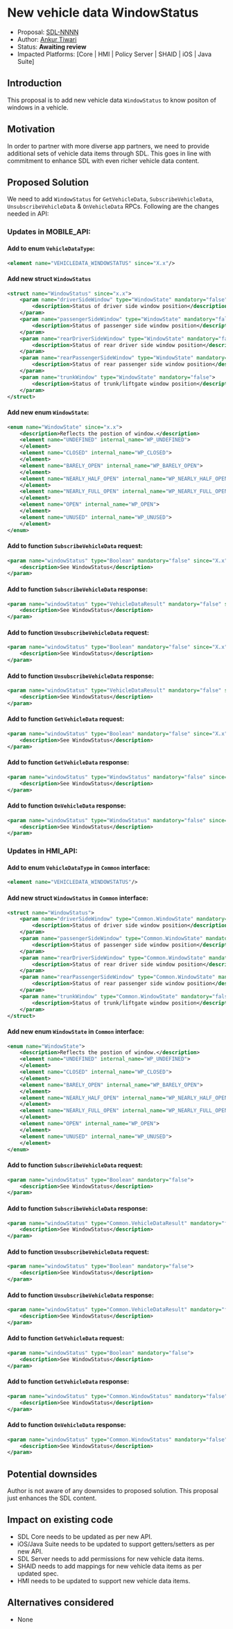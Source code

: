# New vehicle data WindowStatus

* Proposal: [SDL-NNNN](NNNN-New-vehicle-data-WindowStatus.md)
* Author: [Ankur Tiwari](https://github.com/atiwari9)
* Status: **Awaiting review**
* Impacted Platforms: [Core | HMI | Policy Server | SHAID | iOS | Java Suite]

## Introduction

This proposal is to add new vehicle data `WindowStatus` to know positon of windows in a vehicle.

## Motivation

In order to partner with more diverse app partners, we need to provide additional sets of vehicle data items through SDL. This goes in line with commitment to enhance SDL with even richer vehicle data content.

## Proposed Solution 

We need to add `WindowStatus` for `GetVehicleData`, `SubscribeVehicleData`, `UnsubscribeVehicleData` & `OnVehicleData` RPCs. Following are the changes needed in API:

### Updates in MOBILE_API:


#### Add to enum `VehicleDataType`: 

```xml
<element name="VEHICLEDATA_WINDOWSTATUS" since="X.x"/>
```
#### Add new struct `WindowStatus`

```xml	
<struct name="WindowStatus" since="x.x">
	<param name="driverSideWindow" type="WindowState" mandatory="false">
		<description>Status of driver side window position</description>
	</param>
	<param name="passengerSideWindow" type="WindowState" mandatory="false">
		<description>Status of passenger side window position</description>
	</param>
	<param name="rearDriverSideWindow" type="WindowState" mandatory="false">
		<description>Status of rear driver side window position</description>
	</param>
	<param name="rearPassengerSideWindow" type="WindowState" mandatory="false">
		<description>Status of rear passenger side window position</description>
	</param>	
	<param name="trunkWindow" type="WindowState" mandatory="false">
		<description>Status of trunk/liftgate window position</description>
	</param>		
</struct>
```
#### Add new enum `WindowState`:

```xml    
<enum name="WindowState" since="x.x">
	<description>Reflects the postion of window.</description>
	<element name="UNDEFINED" internal_name="WP_UNDEFINED">
	</element>
	<element name="CLOSED" internal_name="WP_CLOSED">
	</element>
	<element name="BARELY_OPEN" internal_name="WP_BARELY_OPEN">
	</element>
	<element name="NEARLY_HALF_OPEN" internal_name="WP_NEARLY_HALF_OPEN">
	</element>
	<element name="NEARLY_FULL_OPEN" internal_name="WP_NEARLY_FULL_OPEN">
	</element>
	<element name="OPEN" internal_name="WP_OPEN">
	</element>
	<element name="UNUSED" internal_name="WP_UNUSED">
	</element>
</enum>
```

#### Add to function `SubscribeVehicleData` request: 

```xml
<param name="windowStatus" type="Boolean" mandatory="false" since="X.x">
	<description>See WindowStatus</description>
</param>
```
#### Add to function `SubscribeVehicleData` response: 

```xml
<param name="windowStatus" type="VehicleDataResult" mandatory="false" since="X.x">
	<description>See WindowStatus</description>
</param>
```
#### Add to function `UnsubscribeVehicleData` request: 

```xml
<param name="windowStatus" type="Boolean" mandatory="false" since="X.x">
	<description>See WindowStatus</description>
</param>
```
#### Add to function `UnsubscribeVehicleData` response: 

```xml
<param name="windowStatus" type="VehicleDataResult" mandatory="false" since="X.x">
	<description>See WindowStatus</description>
</param>
```
#### Add to function `GetVehicleData` request: 

```xml
<param name="windowStatus" type="Boolean" mandatory="false" since="X.x">
	<description>See WindowStatus</description>
</param>
```
#### Add to function `GetVehicleData` response: 

```xml
<param name="windowStatus" type="WindowStatus" mandatory="false" since="X.x">
	<description>See WindowStatus</description>
</param>
```
#### Add to function `OnVehicleData` response: 

```xml
<param name="windowStatus" type="WindowStatus" mandatory="false" since="X.x">
	<description>See WindowStatus</description>
</param>
```
### Updates in HMI_API:


#### Add to enum `VehicleDataType` in `Common` interface: 

```xml
<element name="VEHICLEDATA_WINDOWSTATUS"/>
```
#### Add new struct `WindowStatus` in `Common` interface:

```xml	
<struct name="WindowStatus">
	<param name="driverSideWindow" type="Common.WindowState" mandatory="false">
		<description>Status of driver side window position</description>
	</param>
	<param name="passengerSideWindow" type="Common.WindowState" mandatory="false">
		<description>Status of passenger side window position</description>
	</param>
	<param name="rearDriverSideWindow" type="Common.WindowState" mandatory="false">
		<description>Status of rear driver side window position</description>
	</param>
	<param name="rearPassengerSideWindow" type="Common.WindowState" mandatory="false">
		<description>Status of rear passenger side window position</description>
	</param>	
	<param name="trunkWindow" type="Common.WindowState" mandatory="false">
		<description>Status of trunk/liftgate window position</description>
	</param>		
</struct>
```
#### Add new enum `WindowState` in `Common` interface:

```xml    
<enum name="WindowState">
	<description>Reflects the postion of window.</description>
	<element name="UNDEFINED" internal_name="WP_UNDEFINED">
	</element>
	<element name="CLOSED" internal_name="WP_CLOSED">
	</element>
	<element name="BARELY_OPEN" internal_name="WP_BARELY_OPEN">
	</element>
	<element name="NEARLY_HALF_OPEN" internal_name="WP_NEARLY_HALF_OPEN">
	</element>
	<element name="NEARLY_FULL_OPEN" internal_name="WP_NEARLY_FULL_OPEN">
	</element>
	<element name="OPEN" internal_name="WP_OPEN">
	</element>
	<element name="UNUSED" internal_name="WP_UNUSED">
	</element>
</enum>
```

#### Add to function `SubscribeVehicleData` request: 

```xml
<param name="windowStatus" type="Boolean" mandatory="false">
	<description>See WindowStatus</description>
</param>
```
#### Add to function `SubscribeVehicleData` response: 

```xml
<param name="windowStatus" type="Common.VehicleDataResult" mandatory="false">
	<description>See WindowStatus</description>
</param>
```
#### Add to function `UnsubscribeVehicleData` request: 

```xml
<param name="windowStatus" type="Boolean" mandatory="false">
	<description>See WindowStatus</description>
</param>
```
#### Add to function `UnsubscribeVehicleData` response: 

```xml
<param name="windowStatus" type="Common.VehicleDataResult" mandatory="false">
	<description>See WindowStatus</description>
</param>
```
#### Add to function `GetVehicleData` request: 

```xml
<param name="windowStatus" type="Boolean" mandatory="false">
	<description>See WindowStatus</description>
</param>
```
#### Add to function `GetVehicleData` response: 

```xml
<param name="windowStatus" type="Common.WindowStatus" mandatory="false">
	<description>See WindowStatus</description>
</param>
```
#### Add to function `OnVehicleData` response: 

```xml
<param name="windowStatus" type="Common.WindowStatus" mandatory="false">
	<description>See WindowStatus</description>
</param>
```

## Potential downsides

Author is not aware of any downsides to proposed solution. This proposal just enhances the SDL content.

## Impact on existing code

* SDL Core needs to be updated as per new API.
* iOS/Java Suite needs to be updated to support getters/setters as per new API.
* SDL Server needs to add permissions for new vehicle data items.
* SHAID needs to add mappings for new vehicle data items as per updated spec.
* HMI needs to be updated to support new vehicle data items.

## Alternatives considered

* None
